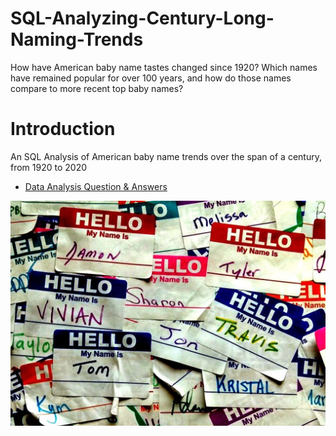 # SQL-Analyzing-Century-Long-Naming-Trends
How have American baby name tastes changed since 1920? Which names have remained popular for over 100 years, and how do those names compare to more recent top baby names? 
# Introduction
An SQL Analysis of American baby name trends over the span of a century, from 1920 to 2020
* [Data Analysis Question & Answers](https://github.com/jaishri16/SQL-Analyzing-Century-Long-Naming-Trends/blob/main/questions_and_answers.md)

![alt text](https://github.com/jaishri16/SQL-Analyzing-Century-Long-Naming-Trends/blob/main/images/name.jpg)
